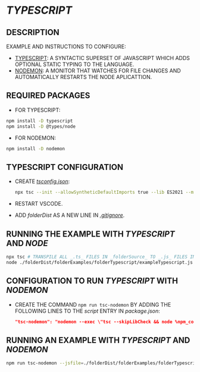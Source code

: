 # _TYPESCRIPT_

## DESCRIPTION

EXAMPLE AND INSTRUCTIONS TO CONFIGURE:

* [TYPESCRIPT](https://www.typescriptlang.org): A SYNTACTIC SUPERSET OF JAVASCRIPT WHICH ADDS OPTIONAL STATIC TYPING TO THE LANGUAGE.
* [NODEMON](https://nodemon.io): A MONITOR THAT WATCHES FOR FILE CHANGES AND AUTOMATICALLY RESTARTS THE NODE APLICATTION.

## REQUIRED PACKAGES
  
* FOR TYPESCRIPT:

```bash
npm install -D typescript
npm install -D @types/node
```

* FOR NODEMON:

```bash
npm install -D nodemon
```

## TYPESCRIPT CONFIGURATION

* CREATE [_tsconfig.json_](../tsconfig.json):

  ```bash
  npx tsc --init --allowSyntheticDefaultImports true --lib ES2021 --module ES2020 --moduleResolution node --target ES2021 --rootDir ./folderSource --outDir ./folderDist --removeComments true --resolveJsonModule true --types node
  ```

* RESTART VSCODE.
* ADD _folderDist_ AS A NEW LINE IN [_.gitignore_](../.gitignore).

## RUNNING THE EXAMPLE WITH _TYPESCRIPT_ AND _NODE_

```bash
npx tsc # TRANSPILE ALL _.ts_ FILES IN _folderSource_ TO _.js_ FILES IN _folderDist_
node ./folderDist/folderExamples/folderTypescript/exampleTypescript.js
```

## CONFIGURATION TO RUN _TYPESCRIPT_ WITH _NODEMON_

* CREATE THE COMMAND `npm run tsc-nodemon` BY ADDING THE FOLLOWING LINES TO THE _script_ ENTRY IN _package.json_:

  ```json
  "tsc-nodemon": "nodemon --exec \"tsc --skipLibCheck && node %npm_config_jsfile%\"",
  ```

## RUNNING AN EXAMPLE WITH _TYPESCRIPT_ AND _NODEMON_

```bash
npm run tsc-nodemon --jsfile=./folderDist/folderExamples/folderTypescript/exampleTypescript.js
```
